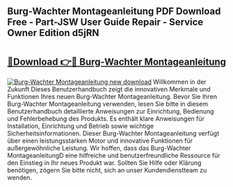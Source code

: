 ## Burg-Wachter Montageanleitung PDF Download Free - Part-JSW User Guide Repair - Service Owner Edition d5jRN

# <h2><a href="http://df6dbg.blite.top/?on=Burg-Wachter+Montageanleitung">🔗Download 👉🔴 Burg-Wachter Montageanleitung</a></h2>

[![Burg-Wachter Montageanleitung new download](https://i.imgur.com/lujVjoI.png)](http://df6dbg.blite.top/?on=Burg-Wachter+Montageanleitung)
Willkommen in der Zukunft Dieses Benutzerhandbuch zeigt die innovativen Merkmale und Funktionen Ihres neuen Burg-Wachter Montageanleitung. Bevor Sie Ihren Burg-Wachter Montageanleitung verwenden, lesen Sie bitte in diesem Benutzerhandbuch detaillierte Anweisungen zur Einrichtung, Bedienung und Fehlerbehebung des Produkts. Es enthält klare Anweisungen für Installation, Einrichtung und Betrieb sowie wichtige Sicherheitsinformationen. Dieser Burg-Wachter Montageanleitung verfügt über einen leistungsstarken Motor und innovative Funktionen für außergewöhnliche Leistung. Wir hoffen, dass das Burg-Wachter MontageanleitungD eine hilfreiche und benutzerfreundliche Ressource für den Einstieg in Ihr neues Produkt war. Sollten Sie Hilfe oder Klärung benötigen, zögern Sie bitte nicht, sich an unser Kundendienstteam zu wenden.
